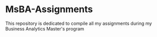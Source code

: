 # MsBA-Assignments
This repository is dedicated to compile all my assignments during my Business Analytics Master's program
